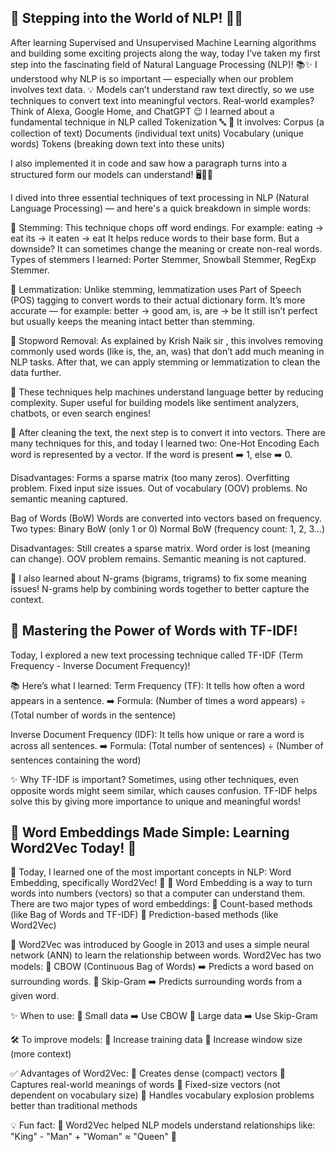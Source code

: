 ## 🚀 Stepping into the World of NLP! 🧠💬

After learning Supervised and Unsupervised Machine Learning algorithms and building some exciting projects along the way, today I’ve taken my first step into the fascinating field of Natural Language Processing (NLP)! 📚✨
I understood why NLP is so important — especially when our problem involves text data.
💡 Models can’t understand raw text directly, so we use techniques to convert text into meaningful vectors. Real-world examples? Think of Alexa, Google Home, and ChatGPT 😉
I learned about a fundamental technique in NLP called Tokenization 🔤
🧩 It involves:
Corpus (a collection of text)
Documents (individual text units)
Vocabulary (unique words)
Tokens (breaking down text into these units)

I also implemented it in code and saw how a paragraph turns into a structured form our models can understand! 🖥️🧑‍💻

I dived into three essential techniques of text processing in NLP (Natural Language Processing) — and here's a quick breakdown in simple words:

🔹 Stemming:
 This technique chops off word endings.
 For example:
eating → eat
its → it
eaten → eat
 It helps reduce words to their base form.
 But a downside? It can sometimes change the meaning or create non-real words.
 Types of stemmers I learned: Porter Stemmer, Snowball Stemmer, RegExp Stemmer.

🔹 Lemmatization:
 Unlike stemming, lemmatization uses Part of Speech (POS) tagging to convert words to their actual dictionary form.
 It’s more accurate — for example:
better → good
am, is, are → be
 It still isn’t perfect but usually keeps the meaning intact better than stemming.

🔹 Stopword Removal:
 As explained by Krish Naik sir , this involves removing commonly used words (like is, the, an, was) that don’t add much meaning in NLP tasks.
 After that, we can apply stemming or lemmatization to clean the data further.

🧠 These techniques help machines understand language better by reducing complexity. Super useful for building models like sentiment analyzers, chatbots, or even search engines!

🔹 After cleaning the text, the next step is to convert it into vectors.
 There are many techniques for this, and today I learned two:
One-Hot Encoding
Each word is represented by a vector.
If the word is present ➡️ 1, else ➡️ 0.

Disadvantages:
Forms a sparse matrix (too many zeros).
Overfitting problem.
Fixed input size issues.
Out of vocabulary (OOV) problems.
No semantic meaning captured.

Bag of Words (BoW)
Words are converted into vectors based on frequency.
Two types:
Binary BoW (only 1 or 0)
Normal BoW (frequency count: 1, 2, 3...)

Disadvantages:
Still creates a sparse matrix.
Word order is lost (meaning can change).
OOV problem remains.
Semantic meaning is not captured.

🔹 I also learned about N-grams (bigrams, trigrams) to fix some meaning issues!
 N-grams help by combining words together to better capture the context.

## 🌟 Mastering the Power of Words with TF-IDF!

Today, I explored a new text processing technique called TF-IDF (Term Frequency - Inverse Document Frequency)!

📚 Here’s what I learned:
Term Frequency (TF): It tells how often a word appears in a sentence.
 ➡️ Formula: (Number of times a word appears) ÷ (Total number of words in the sentence)

Inverse Document Frequency (IDF): It tells how unique or rare a word is across all sentences.
 ➡️ Formula: (Total number of sentences) ÷ (Number of sentences containing the word)

✨ Why TF-IDF is important?
 Sometimes, using other techniques, even opposite words might seem similar, which causes confusion. TF-IDF helps solve this by giving more importance to unique and meaningful words!

## 🌟 Word Embeddings Made Simple: Learning Word2Vec Today! 🌟

🌟 Today, I learned one of the most important concepts in NLP: Word Embedding, specifically Word2Vec! 🌟
🧠 Word Embedding is a way to turn words into numbers (vectors) so that a computer can understand them.
There are two major types of word embeddings:
💎 Count-based methods (like Bag of Words and TF-IDF)
💎 Prediction-based methods (like Word2Vec)

🔵 Word2Vec was introduced by Google in 2013 and uses a simple neural network (ANN) to learn the relationship between words.
Word2Vec has two models:
💎 CBOW (Continuous Bag of Words) ➡️ Predicts a word based on surrounding words.
💎 Skip-Gram ➡️ Predicts surrounding words from a given word.

✨ When to use:
💎 Small data ➡️ Use CBOW
💎 Large data ➡️ Use Skip-Gram

🛠️ To improve models:
💎 Increase training data
💎 Increase window size (more context)

✅ Advantages of Word2Vec:
💎 Creates dense (compact) vectors
💎 Captures real-world meanings of words
💎 Fixed-size vectors (not dependent on vocabulary size)
💎 Handles vocabulary explosion problems better than traditional methods

💡 Fun fact:
💎 Word2Vec helped NLP models understand relationships like: "King" - "Man" + "Woman" ≈ "Queen" 👑

